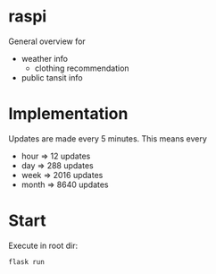 # raspi
General overview for
- weather info
    - clothing recommendation
- public tansit info


# Implementation
Updates are made every 5 minutes. This means every
- hour => 12 updates
- day => 288 updates
- week => 2016 updates
- month => 8640 updates


# Start
Execute in root dir:
```
flask run
```
